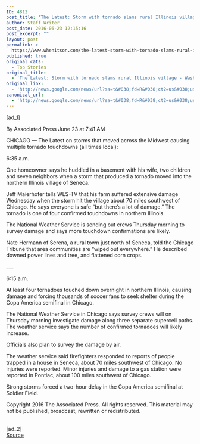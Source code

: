 ```yaml
---
ID: 4812
post_title: 'The Latest: Storm with tornado slams rural Illinois village &#8211; Washington Post'
author: Staff Writer
post_date: 2016-06-23 12:15:16
post_excerpt: ""
layout: post
permalink: >
  https://www.whenitson.com/the-latest-storm-with-tornado-slams-rural-illinois-village-washington-post/
published: true
original_cats:
  - Top Stories
original_title:
  - 'The Latest: Storm with tornado slams rural Illinois village - Washington Post'
original_link:
  - 'http://news.google.com/news/url?sa=t&#038;fd=R&#038;ct2=us&#038;usg=AFQjCNE_n-0qCHXsUQozG1XTlflppRsjog&#038;clid=c3a7d30bb8a4878e06b80cf16b898331&#038;cid=52779137930670&#038;ei=WtJrV6iWEJe0hAG8nraQBw&#038;url=https://www.washingtonpost.com/national/the-latest-tornado-watch-for-much-of-northern-illinois/2016/06/22/7b464da4-38db-11e6-af02-1df55f0c77ff_story.html'
canonical_url:
  - 'http://news.google.com/news/url?sa=t&#038;fd=R&#038;ct2=us&#038;usg=AFQjCNE_n-0qCHXsUQozG1XTlflppRsjog&#038;clid=c3a7d30bb8a4878e06b80cf16b898331&#038;cid=52779137930670&#038;ei=WtJrV6iWEJe0hAG8nraQBw&#038;url=https://www.washingtonpost.com/national/the-latest-tornado-watch-for-much-of-northern-illinois/2016/06/22/7b464da4-38db-11e6-af02-1df55f0c77ff_story.html'
---
```

 [ad_1]
<br><div id="article-body" readability="79"> <p> <span class="pb-byline" itemprop="author" itemscope="" itemtype="http://schema.org/Person">By <span itemprop="name">Associated Press</span></span> <span class="pb-timestamp" itemprop="datePublished" content="2016-06-23T07:41-500">June 23 at 7:41 AM</span> </p> <article itemprop="articleBody" readability="44"><p>CHICAGO — The Latest on storms that moved across the Midwest causing multiple tornado touchdowns (all times local):</p> <p>6:35 a.m.</p> <p>One homeowner says he huddled in a basement with his wife, two children and seven neighbors when a storm that produced a tornado moved into the northern Illinois village of Seneca.</p> <p>Jeff Maierhofer tells WLS-TV that his farm suffered extensive damage Wednesday when the storm hit the village about 70 miles southwest of Chicago. He says everyone is safe “but there’s a lot of damage.” The tornado is one of four confirmed touchdowns in northern Illinois.</p> <p>The National Weather Service is sending out crews Thursday morning to survey damage and says more touchdown confirmations are likely.</p> <p>Nate Hermann of Serena, a rural town just north of Seneca, told the Chicago Tribune that area communities are “wiped out everywhere.” He described downed power lines and tree, and flattened corn crops.</p> <p>___</p> <p>6:15 a.m.</p> <p>At least four tornadoes touched down overnight in northern Illinois, causing damage and forcing thousands of soccer fans to seek shelter during the Copa America semifinal in Chicago.</p> <p>The National Weather Service in Chicago says survey crews will on Thursday morning investigate damage along three separate supercell paths. The weather service says the number of confirmed tornadoes will likely increase.</p> <p>Officials also plan to survey the damage by air.</p> <p>The weather service said firefighters responded to reports of people trapped in a house in Seneca, about 70 miles southwest of Chicago. No injuries were reported. Minor injuries and damage to a gas station were reported in Pontiac, about 100 miles southwest of Chicago.</p> <p>Strong storms forced a two-hour delay in the Copa America semifinal at Soldier Field.</p> <p>Copyright 2016 The Associated Press. All rights reserved. This material may not be published, broadcast, rewritten or redistributed.</p> </article> </div>
<br>[ad_2]
<br><a href="http://news.google.com/news/url?sa=t&#038;fd=R&#038;ct2=us&#038;usg=AFQjCNE_n-0qCHXsUQozG1XTlflppRsjog&#038;clid=c3a7d30bb8a4878e06b80cf16b898331&#038;cid=52779137930670&#038;ei=WtJrV6iWEJe0hAG8nraQBw&#038;url=https://www.washingtonpost.com/national/the-latest-tornado-watch-for-much-of-northern-illinois/2016/06/22/7b464da4-38db-11e6-af02-1df55f0c77ff_story.html">Source </a>